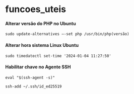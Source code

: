 # funcoes_uteis


#### Alterar versão do PHP no Ubuntu
```shell
sudo update-alternatives –-set php /usr/bin/php(versão)
```

#### Alterar hora sistema Linux Ubuntu
```shell
sudo timedatectl set-time '2024-01-04 11:27:50'
```

#### Habilitar chave no Agente SSH
```shell
eval "$(ssh-agent -s)"

ssh-add ~/.ssh/id_ed25519
```
